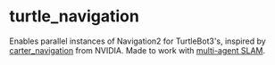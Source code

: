 # turtle_navigation
Enables parallel instances of Navigation2 for TurtleBot3's, inspired by [carter_navigation](https://docs.isaacsim.omniverse.nvidia.com/latest/ros2_tutorials/tutorial_ros2_multi_navigation.html) from NVIDIA. Made to work with [multi-agent SLAM](https://github.com/SteveMacenski/slam_toolbox/pull/592).
